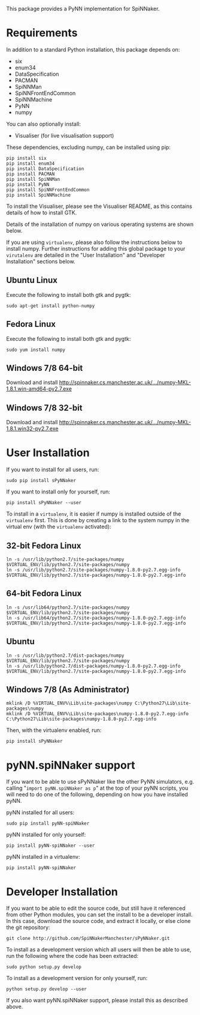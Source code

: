 This package provides a PyNN implementation for SpiNNaker.

Requirements
============
In addition to a standard Python installation, this package depends on:
 - six
 - enum34
 - DataSpecification
 - PACMAN
 - SpiNNMan
 - SpiNNFrontEndCommon
 - SpiNNMachine
 - PyNN
 - numpy

You can also optionally install:
 - Visualiser (for live visualisation support)

These dependencies, excluding numpy, can be installed using pip:

    pip install six
    pip install enum34
    pip install DataSpecification
    pip install PACMAN
    pip install SpiNNMan
    pip install PyNN
    pip install SpiNNFrontEndCommon
    pip install SpiNNMachine

To install the Visualiser, please see the Visualiser README, as this contains
details of how to install GTK.

Details of the installation of numpy on various operating systems are shown
below.

If you are using `virtualenv`, please also follow the instructions below to
install numpy.  Further instructions for adding this global package
to your `virutalenv` are detailed in the "User Installation" and
"Developer Installation" sections below.

Ubuntu Linux
------------
Execute the following to install both gtk and pygtk:

    sudo apt-get install python-numpy

Fedora Linux
------------
Execute the following to install both gtk and pygtk:

    sudo yum install numpy

Windows 7/8 64-bit
------------------
Download and install http://spinnaker.cs.manchester.ac.uk/.../numpy-MKL-1.8.1.win-amd64-py2.7.exe

Windows 7/8 32-bit
------------------
Download and install http://spinnaker.cs.manchester.ac.uk/.../numpy-MKL-1.8.1.win32-py2.7.exe


User Installation
=================
If you want to install for all users, run:

    sudo pip install sPyNNaker

If you want to install only for yourself, run:

    pip install sPyNNaker --user

To install in a `virtualenv`, it is easier if numpy is installed outside of the
`virtualenv` first.  This is done by creating a link to the system numpy in the
virtual env (with the `virtualenv` activated):

32-bit Fedora Linux
-------------------
    ln -s /usr/lib/python2.7/site-packages/numpy $VIRTUAL_ENV/lib/python2.7/site-packages/numpy
    ln -s /usr/lib/python2.7/site-packages/numpy-1.8.0-py2.7.egg-info $VIRTUAL_ENV/lib/python2.7/site-packages/numpy-1.8.0-py2.7.egg-info

64-bit Fedora Linux
-------------------
    ln -s /usr/lib64/python2.7/site-packages/numpy $VIRTUAL_ENV/lib/python2.7/site-packages/numpy
    ln -s /usr/lib64/python2.7/site-packages/numpy-1.8.0-py2.7.egg-info $VIRTUAL_ENV/lib/python2.7/site-packages/numpy-1.8.0-py2.7.egg-info

Ubuntu
------
    ln -s /usr/lib/python2.7/dist-packages/numpy $VIRTUAL_ENV/lib/python2.7/site-packages/numpy
    ln -s /usr/lib/python2.7/dist-packages/numpy-1.8.0-py2.7.egg-info $VIRTUAL_ENV/lib/python2.7/site-packages/numpy-1.8.0-py2.7.egg-info

Windows 7/8 (As Administrator)
------------------------------
    mklink /D %VIRTUAL_ENV%\Lib\site-packages\numpy C:\Python27\Lib\site-packages\numpy
    mklink /D %VIRTUAL_ENV%\Lib\site-packages\numpy-1.8.0-py2.7.egg-info C:\Python27\Lib\site-packages\numpy-1.8.0-py2.7.egg-info

Then, with the virtualenv enabled, run:

    pip install sPyNNaker


pyNN.spiNNaker support
======================
If you want to be able to use sPyNNaker like the other PyNN simulators,
e.g. calling "`import pyNN.spiNNaker as p`" at the top of your pyNN scripts,
you will need to do one of the following, depending on how you have installed
pyNN.

pyNN installed for all users:

    sudo pip install pyNN-spiNNaker

pyNN installed for only yourself:

    pip install pyNN-spiNNaker --user

pyNN installed in a virtualenv:

    pip install pyNN-spiNNaker


Developer Installation
======================
If you want to be able to edit the source code, but still have it referenced
from other Python modules, you can set the install to be a developer install.
In this case, download the source code, and extract it locally, or else clone
the git repository:

    git clone http://github.com/SpiNNakerManchester/sPyNNaker.git

To install as a development version which all users will then be able to use,
run the following where the code has been extracted:

    sudo python setup.py develop

To install as a development version for only yourself, run:

    python setup.py develop --user

If you also want pyNN.spiNNaker support, please install this as described above.
